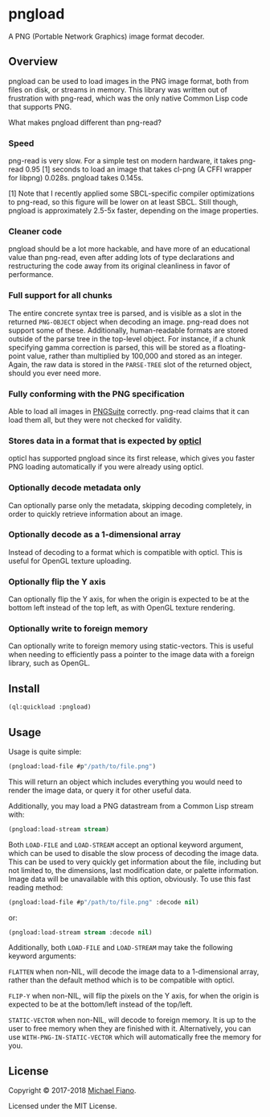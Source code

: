 # pngload

A PNG (Portable Network Graphics) image format decoder.

## Overview

pngload can be used to load images in the PNG image format, both from files on disk, or streams in
memory. This library was written out of frustration with png-read, which was the only native
Common Lisp code that supports PNG.

What makes pngload different than png-read?

### Speed

png-read is very slow. For a simple test on modern hardware, it takes png-read 0.95 [1] seconds to
load an image that takes cl-png (A CFFI wrapper for libpng) 0.028s. pngload takes 0.145s.

[1] Note that I recently applied some SBCL-specific compiler optimizations to png-read, so this
figure will be lower on at least SBCL. Still though, pngload is approximately 2.5-5x faster,
depending on the image properties.

### Cleaner code

pngload should be a lot more hackable, and have more of an educational value than png-read, even
after adding lots of type declarations and restructuring the code away from its original cleanliness
in favor of performance.

### Full support for all chunks

The entire concrete syntax tree is parsed, and is visible as a slot in the returned `PNG-OBJECT`
object when decoding an image. png-read does not support some of these. Additionally, human-readable
formats are stored outside of the parse tree in the top-level object. For instance, if a chunk
specifying gamma correction is parsed, this will be stored as a floating-point value, rather than
multiplied by 100,000 and stored as an integer. Again, the raw data is stored in the `PARSE-TREE`
slot of the returned object, should you ever need more.

### Fully conforming with the PNG specification

Able to load all images in [PNGSuite](http://www.schaik.com/pngsuite/) correctly. png-read claims
that it can load them all, but they were not checked for validity.

### Stores data in a format that is expected by [opticl](https://github.com/slyrus/opticl)

opticl has supported pngload since its first release, which gives you faster PNG loading
automatically if you were already using opticl.

### Optionally decode metadata only

Can optionally parse only the metadata, skipping decoding completely, in order to quickly retrieve
information about an image.

### Optionally decode as a 1-dimensional array

Instead of decoding to a format which is compatible with opticl. This is useful for OpenGL texture
uploading.

### Optionally flip the Y axis

Can optionally flip the Y axis, for when the origin is expected to be at the bottom left instead of
the top left, as with OpenGL texture rendering.

### Optionally write to foreign memory

Can optionally write to foreign memory using static-vectors. This is useful when needing to
efficiently pass a pointer to the image data with a foreign library, such as OpenGL.

## Install

``` lisp
(ql:quickload :pngload)
```

## Usage

Usage is quite simple:

```lisp
(pngload:load-file #p"/path/to/file.png")
```

This will return an object which includes everything you would need to render the image data, or
query it for other useful data.

Additionally, you may load a PNG datastream from a Common Lisp stream with:

```lisp
(pngload:load-stream stream)
```

Both `LOAD-FILE` and `LOAD-STREAM` accept an optional keyword argument, which can be used to disable
the slow process of decoding the image data. This can be used to very quickly get information about
the file, including but not limited to, the dimensions, last modification date, or palette
information. Image data will be unavailable with this option, obviously. To use this fast reading
method:

```lisp
(pngload:load-file #p"/path/to/file.png" :decode nil)
```

or:

```lisp
(pngload:load-stream stream :decode nil)
```

Additionally, both `LOAD-FILE` and `LOAD-STREAM` may take the following keyword arguments:

`FLATTEN` when non-NIL, will decode the image data to a 1-dimensional array, rather than the default
method which is to be compatible with opticl.

`FLIP-Y` when non-NIL, will flip the pixels on the Y axis, for when the origin is expected to be at
the bottom/left instead of the top/left.

`STATIC-VECTOR` when non-NIL, will decode to foreign memory. It is up to the user to free memory
when they are finished with it. Alternatively, you can use `WITH-PNG-IN-STATIC-VECTOR` which will
automatically free the memory for you.


## License

Copyright © 2017-2018 [Michael Fiano](mailto:mail@michaelfiano.com).

Licensed under the MIT License.
